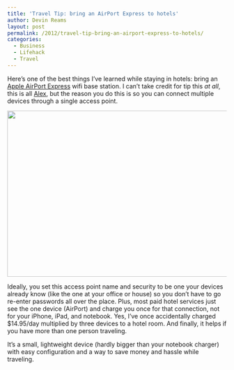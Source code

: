```yaml
---
title: 'Travel Tip: bring an AirPort Express to hotels'
author: Devin Reams
layout: post
permalink: /2012/travel-tip-bring-an-airport-express-to-hotels/
categories:
  - Business
  - Lifehack
  - Travel
---
```

Here&#8217;s one of the best things I&#8217;ve learned while staying in hotels: bring an [Apple AirPort Express][1] wifi base station. I can&#8217;t take credit for tip this *at all*, this is all [Alex][2], but the reason you do this is so you can connect multiple devices through a single access point.

<img src="https://devin.reams.me/wp-content/uploads/2012/08/IMG_0253-510x382.jpg" alt="" title="AirPort Express (older model) on hotel desk" width="510" height="382" class="alignleft size-medium-img wp-image-4835" />

Ideally, you set this access point name and security to be one your devices already know (like the one at your office or house) so you don&#8217;t have to go re-enter passwords all over the place. Plus, most paid hotel services just see the one device (AirPort) and charge you once for that connection, not for your iPhone, iPad, and notebook. Yes, I&#8217;ve once accidentally charged $14.95/day multiplied by three devices to a hotel room. And finally, it helps if you have more than one person traveling.

It&#8217;s a small, lightweight device (hardly bigger than your notebook charger) with easy configuration and a way to save money and hassle while traveling.

 [1]: http://www.apple.com/airportexpress/
 [2]: http://alexking.org